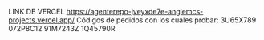 LINK DE VERCEL https://agenterepo-jveyxde7e-angiemcs-projects.vercel.app/
Códigos de pedidos con los cuales probar: 
3U65X789
072P8C12
91M7243Z
1Q45790R
